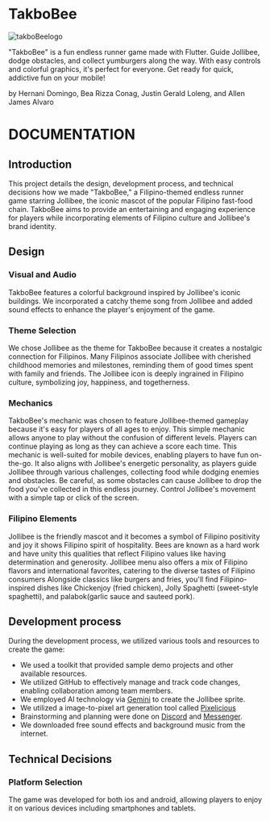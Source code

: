 # TakboBee

![takboBeelogo](https://github.com/AllenJalvaro/mad2-midterm-requirement/assets/111575302/c7242114-1bd0-4673-98b2-3a7acc0aca0b)

"TakboBee" is a fun endless runner game made with Flutter. Guide Jollibee, dodge obstacles, and collect yumburgers along the way. With easy controls and colorful graphics, it's perfect for everyone. Get ready for quick, addictive fun on your mobile!

by Hernani Domingo, Bea Rizza Conag, Justin Gerald Loleng, and Allen James Alvaro


# DOCUMENTATION

## Introduction

This project details the design, development process, and technical decisions how we made "TakboBee," a Filipino-themed endless runner game starring Jollibee, the iconic mascot of the popular Filipino fast-food chain. TakboBee aims to provide an entertaining and engaging experience for players while incorporating elements of Filipino culture and Jollibee's brand identity.


## Design

### Visual and Audio

TakboBee features a colorful background inspired by Jollibee's iconic buildings. We incorporated a catchy theme song from Jollibee and added sound effects to enhance the player's enjoyment of the game.


### Theme Selection

We chose Jollibee as the theme for TakboBee because it creates a nostalgic connection for Filipinos. Many Filipinos associate Jollibee with cherished childhood memories and milestones, reminding them of good times spent with family and friends. The Jollibee icon is deeply ingrained in Filipino culture, symbolizing joy, happiness, and togetherness.


### Mechanics

TakboBee's mechanic was chosen to feature Jollibee-themed gameplay because it's easy for players of all ages to enjoy. This simple mechanic allows anyone to play without the confusion of different levels. Players can continue playing as long as they can achieve a score each time. This mechanic is well-suited for mobile devices, enabling players to have fun on-the-go. It also aligns with Jollibee's energetic personality, as players guide Jollibee through various challenges, collecting food while dodging enemies and obstacles. Be careful, as some obstacles can cause Jollibee to drop the food you've collected in this endless journey. Control Jollibee's movement with a simple tap or click of the screen.


### Filipino Elements

Jollibee is the friendly mascot and it becomes a symbol of Filipino positivity and joy it shows Filipino spirit of hospitality.  Bees are known as a hard work and have unity this qualities that reflect Filipino values like having determination and generosity. Jollibee menu also offers a mix of Filipino flavors and international favorites, catering to the diverse tastes of Filipino consumers Alongside classics like burgers and fries, you'll find Filipino-inspired dishes like Chickenjoy (fried chicken), Jolly Spaghetti (sweet-style spaghetti), and palabok(garlic sauce and sauteed pork).


## Development process

During the development process, we utilized various tools and resources to create the game:

- We used a toolkit that provided sample demo projects and other available resources.
- We utilized GitHub to effectively manage and track code changes, enabling collaboration among team members.
- We employed AI technology via [Gemini](https://gemini.google.com/) to create the Jollibee sprite.
- We utilized a image-to-pixel art generation tool called [Pixelicious](https://www.pixelicious.xyz/)
- Brainstorming and planning were done on [Discord](https://www.discord.com/) and [Messenger](https://www.messenger.com/).
- We downloaded free sound effects and background music from the internet.


## Technical Decisions 

### Platform Selection
The game was developed for both ios and android, allowing players to enjoy it on various devices including smartphones and tablets.
